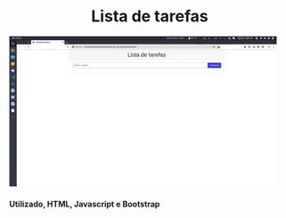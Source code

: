 # <center>Lista de tarefas</center>

![](https://github.com/carlosuhlmann/lista-tarefas/blob/master/gif.gif)

#### Utilizado, HTML, Javascript e Bootstrap
